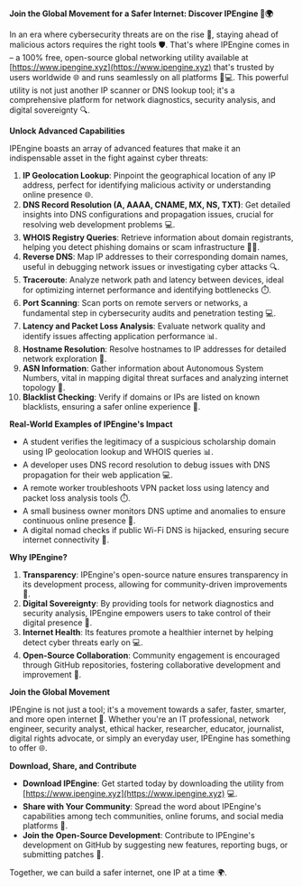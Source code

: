 **Join the Global Movement for a Safer Internet: Discover IPEngine 🔐🌍**

In an era where cybersecurity threats are on the rise 🚨, staying ahead of malicious actors requires the right tools 🛡️. That's where IPEngine comes in – a 100% free, open-source global networking utility available at [https://www.ipengine.xyz](https://www.ipengine.xyz) that's trusted by users worldwide 🌐 and runs seamlessly on all platforms 📱💻. This powerful utility is not just another IP scanner or DNS lookup tool; it's a comprehensive platform for network diagnostics, security analysis, and digital sovereignty 🔍.

**Unlock Advanced Capabilities**

IPEngine boasts an array of advanced features that make it an indispensable asset in the fight against cyber threats:

1.  **IP Geolocation Lookup**: Pinpoint the geographical location of any IP address, perfect for identifying malicious activity or understanding online presence 🌐.
2.  **DNS Record Resolution (A, AAAA, CNAME, MX, NS, TXT)**: Get detailed insights into DNS configurations and propagation issues, crucial for resolving web development problems 💻.
3.  **WHOIS Registry Queries**: Retrieve information about domain registrants, helping you detect phishing domains or scam infrastructure 🕵️‍♂️.
4.  **Reverse DNS**: Map IP addresses to their corresponding domain names, useful in debugging network issues or investigating cyber attacks 🔍.
5.  **Traceroute**: Analyze network path and latency between devices, ideal for optimizing internet performance and identifying bottlenecks ⏱️.
6.  **Port Scanning**: Scan ports on remote servers or networks, a fundamental step in cybersecurity audits and penetration testing 💻.
7.  **Latency and Packet Loss Analysis**: Evaluate network quality and identify issues affecting application performance 📊.
8.  **Hostname Resolution**: Resolve hostnames to IP addresses for detailed network exploration 🔗.
9.  **ASN Information**: Gather information about Autonomous System Numbers, vital in mapping digital threat surfaces and analyzing internet topology 👮.
10. **Blacklist Checking**: Verify if domains or IPs are listed on known blacklists, ensuring a safer online experience 🚫.

**Real-World Examples of IPEngine's Impact**

- A student verifies the legitimacy of a suspicious scholarship domain using IP geolocation lookup and WHOIS queries 📊.
- A developer uses DNS record resolution to debug issues with DNS propagation for their web application 💻.
- A remote worker troubleshoots VPN packet loss using latency and packet loss analysis tools ⏱️.
- A small business owner monitors DNS uptime and anomalies to ensure continuous online presence 🔁.
- A digital nomad checks if public Wi-Fi DNS is hijacked, ensuring secure internet connectivity 🛂.

**Why IPEngine?**

1.  **Transparency**: IPEngine's open-source nature ensures transparency in its development process, allowing for community-driven improvements 🌟.
2.  **Digital Sovereignty**: By providing tools for network diagnostics and security analysis, IPEngine empowers users to take control of their digital presence 🤝.
3.  **Internet Health**: Its features promote a healthier internet by helping detect cyber threats early on 💻.
4.  **Open-Source Collaboration**: Community engagement is encouraged through GitHub repositories, fostering collaborative development and improvement 🔗.

**Join the Global Movement**

IPEngine is not just a tool; it's a movement towards a safer, faster, smarter, and more open internet 🚀. Whether you're an IT professional, network engineer, security analyst, ethical hacker, researcher, educator, journalist, digital rights advocate, or simply an everyday user, IPEngine has something to offer 🌐.

**Download, Share, and Contribute**

- **Download IPEngine**: Get started today by downloading the utility from [https://www.ipengine.xyz](https://www.ipengine.xyz) 💻.
- **Share with Your Community**: Spread the word about IPEngine's capabilities among tech communities, online forums, and social media platforms 📢.
- **Join the Open-Source Development**: Contribute to IPEngine's development on GitHub by suggesting new features, reporting bugs, or submitting patches 🔗.

Together, we can build a safer internet, one IP at a time 🌍.